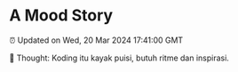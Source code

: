 # A Mood Story

⏰ Updated on Wed, 20 Mar 2024 17:41:00 GMT

💭 Thought: Koding itu kayak puisi, butuh ritme dan inspirasi.

